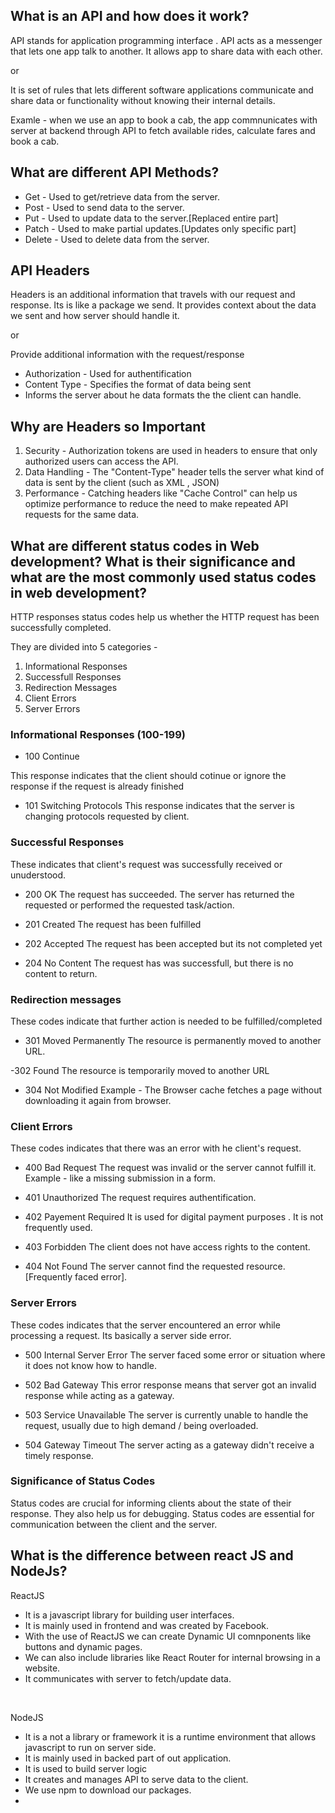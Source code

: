## What is an API and how does it work?

API stands for application programming interface . API acts as a messenger that lets one app talk to another. It allows app to share data with each other.

or

It is set of rules that lets different software applications communicate and share data or functionality without knowing their internal details.

Examle - when we use an app to book a cab, the app commnunicates with server at backend through API to fetch available rides, calculate fares and book a cab.

## What are different API Methods?

- Get - Used to get/retrieve data from the server.
- Post - Used to send data to the server.
- Put - Used to update data to the server.[Replaced entire part]
- Patch - Used to make partial updates.[Updates only specific part]
- Delete - Used to delete data from the server.

## API Headers

Headers is an additional information that travels with our request and response. Its is like a package we send. It provides context about the data we sent and how server should handle it.

or

Provide additional information with the request/response

- Authorization - Used for authentification
- Content Type - Specifies the format of data being sent
- Informs the server about he data formats the the client can handle.

## Why are Headers so Important

1. Security - Authorization tokens are used in headers to ensure that only authorized users can access the API.
2. Data Handling - The "Content-Type" header tells the server what kind of data is sent by the client (such as XML , JSON)
3. Performance - Catching headers like "Cache Control" can help us optimize performance to reduce the need to make repeated API requests for the same data.

## ⁠What are different status codes in Web development? What is their significance and what are the most commonly used status codes in web development?

HTTP responses status codes help us whether the HTTP request has been successfully completed.

They are divided into 5 categories -

1. Informational Responses
2. Successfull Responses
3. Redirection Messages
4. Client Errors
5. Server Errors

### Informational Responses (100-199)

- 100 Continue

This response indicates that the client should cotinue or ignore the response if the request is already finished

- 101 Switching Protocols
  This response indicates that the server is changing protocols requested by client.

### Successful Responses

These indicates that client's request was successfully received or unuderstood.

- 200 OK
  The request has succeeded. The server has returned the requested or performed the requested task/action.

- 201 Created
  The request has been fulfilled

- 202 Accepted
  The request has been accepted but its not completed yet

- 204 No Content
  The request has was successfull, but there is no content to return.

### Redirection messages

These codes indicate that further action is needed to be fulfilled/completed

- 301 Moved Permanently
  The resource is permanently moved to another URL.

-302 Found
The resource is temporarily moved to another URL

- 304 Not Modified
  Example - The Browser cache fetches a page without downloading it again from browser.

### Client Errors

These codes indicates that there was an error with he client's request.

- 400 Bad Request
  The request was invalid or the server cannot fulfill it.
  Example - like a missing submission in a form.

- 401 Unauthorized
  The request requires authentification.

- 402 Payement Required
  It is used for digital payment purposes . It is not frequently used.

- 403 Forbidden
  The client does not have access rights to the content.

- 404 Not Found
  The server cannot find the requested resource.[Frequently faced error].

### Server Errors

These codes indicates that the server encountered an error while processing a request. Its basically a server side error.

- 500 Internal Server Error
  The server faced some error or situation where it does not know how to handle.

- 502 Bad Gateway
  This error response means that server got an invalid response while acting as a gateway.

- 503 Service Unavailable
  The server is currently unable to handle the request, usually due to high demand / being overloaded.

- 504 Gateway Timeout
  The server acting as a gateway didn't receive a timely response.

### Significance of Status Codes

Status codes are crucial for informing clients about the state of their response.
They also help us for debugging.
Status codes are essential for communication between the client and the server. 


## What is the difference between react JS and NodeJs?

ReactJS
<br>
- It is a javascript library for building user interfaces.
- It is mainly used in frontend and was created by Facebook.
- With the use of ReactJS we can create Dynamic UI comnponents like buttons and dynamic pages.
- We can also include libraries like React Router for internal browsing in a website.
- It communicates with server to fetch/update data.
  
<br>

NodeJS

- It is a not a library or framework it is a runtime environment that allows javascript to run on server side.
- It is mainly used in backed part of out application.
- It is used to build server logic
- It creates and manages API to serve data to the client.
- We use npm to download our packages.
- 